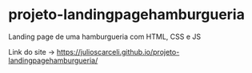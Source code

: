 # projeto-landingpagehamburgueria
 Landing page de uma hamburgueria com HTML, CSS e JS

Link do site -> https://julioscarceli.github.io/projeto-landingpagehamburgueria/
